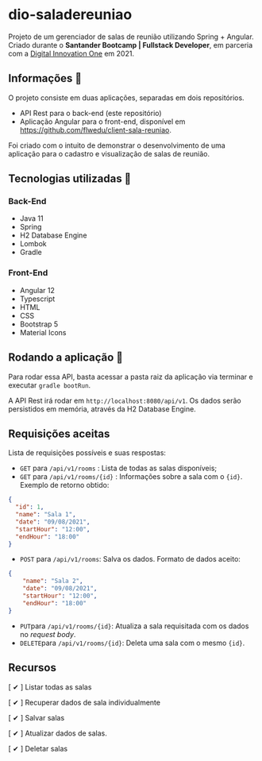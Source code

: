 # dio-saladereuniao

Projeto de um gerenciador de salas de reunião utilizando Spring + Angular.
Criado durante o **Santander Bootcamp | Fullstack Developer**, em parceria com a [Digital Innovation One](https://web.digitalinnovation.one/) em 2021.

## Informações 📢

O projeto consiste em duas aplicações, separadas em dois repositórios.

- API Rest para o back-end (este repositório)
- Aplicação Angular para o front-end, disponível em https://github.com/flwedu/client-sala-reuniao.

Foi criado com o intuito de demonstrar o desenvolvimento de uma aplicação para o cadastro e visualização de salas de reunião.

## Tecnologias utilizadas 🔧

### Back-End

- Java 11
- Spring
- H2 Database Engine
- Lombok
- Gradle

### Front-End

- Angular 12
- Typescript
- HTML
- CSS
- Bootstrap 5
- Material Icons

## Rodando a aplicação 🚀

Para rodar essa API, basta acessar a pasta raiz da aplicação via terminar e executar `gradle bootRun`.

A API Rest irá rodar em `http://localhost:8080/api/v1`. Os dados serão persistidos em memória, através da H2 Database Engine.

## Requisições aceitas

Lista de requisições possíveis e suas respostas:

- `GET` para `/api/v1/rooms` : Lista de todas as salas disponíveis;
- `GET` para `/api/v1/rooms/{id}` : Informações sobre a sala com o `{id}`. Exemplo de retorno obtido:

```JSON
{
  "id": 1,
  "name": "Sala 1",
  "date": "09/08/2021",
  "startHour": "12:00",
  "endHour": "18:00"
}
```

- `POST` para `/api/v1/rooms`: Salva os dados. Formato de dados aceito:

```JSON
{
	"name": "Sala 2",
	"date": "09/08/2021",
	"startHour": "12:00",
	"endHour": "18:00"
}
```

- `PUT`para `/api/v1/rooms/{id}`: Atualiza a sala requisitada com os dados no _request body_.
- `DELETE`para `/api/v1/rooms/{id}`: Deleta uma sala com o mesmo `{id}`.

## Recursos

[ ✔ ] Listar todas as salas

[ ✔ ] Recuperar dados de sala individualmente

[ ✔ ] Salvar salas

[ ✔ ] Atualizar dados de salas.

[ ✔ ] Deletar salas
